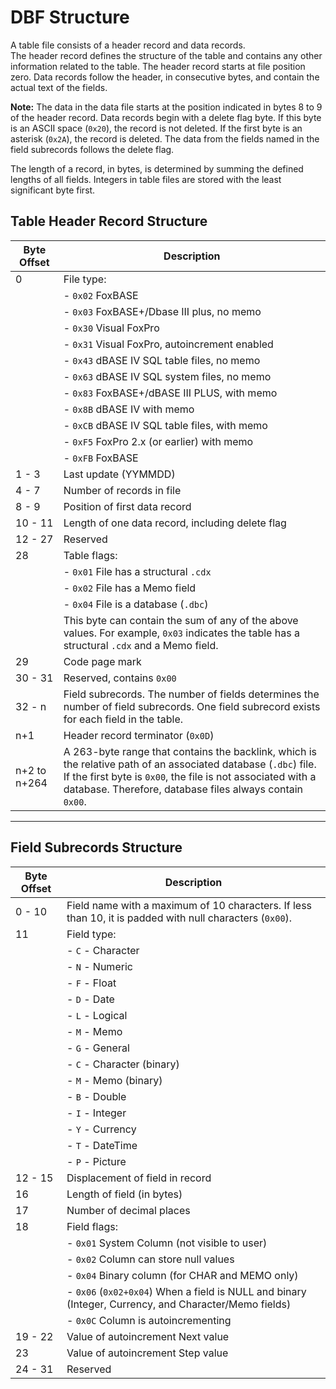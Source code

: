 # DBF Structure

A table file consists of a header record and data records.  
The header record defines the structure of the table and contains any other information related to the table. The header
record starts at file position zero. Data records follow the header, in consecutive bytes, and contain the actual text
of the fields.

**Note:** The data in the data file starts at the position indicated in bytes 8 to 9 of the header record. Data records
begin with a delete flag byte. If this byte is an ASCII space (`0x20`), the record is not deleted. If the first byte is
an asterisk (`0x2A`), the record is deleted. The data from the fields named in the field subrecords follows the delete
flag.

The length of a record, in bytes, is determined by summing the defined lengths of all fields. Integers in table files
are stored with the least significant byte first.

## Table Header Record Structure

| Byte Offset  | Description                                                                                                                                                                                                                                |
|--------------|--------------------------------------------------------------------------------------------------------------------------------------------------------------------------------------------------------------------------------------------|
| 0            | File type:                                                                                                                                                                                                                                 |
|              | - `0x02` FoxBASE                                                                                                                                                                                                                           |
|              | - `0x03` FoxBASE+/Dbase III plus, no memo                                                                                                                                                                                                  |
|              | - `0x30` Visual FoxPro                                                                                                                                                                                                                     |
|              | - `0x31` Visual FoxPro, autoincrement enabled                                                                                                                                                                                              |
|              | - `0x43` dBASE IV SQL table files, no memo                                                                                                                                                                                                 |
|              | - `0x63` dBASE IV SQL system files, no memo                                                                                                                                                                                                |
|              | - `0x83` FoxBASE+/dBASE III PLUS, with memo                                                                                                                                                                                                |
|              | - `0x8B` dBASE IV with memo                                                                                                                                                                                                                |
|              | - `0xCB` dBASE IV SQL table files, with memo                                                                                                                                                                                               |
|              | - `0xF5` FoxPro 2.x (or earlier) with memo                                                                                                                                                                                                 |
|              | - `0xFB` FoxBASE                                                                                                                                                                                                                           |
| 1 - 3        | Last update (YYMMDD)                                                                                                                                                                                                                       |
| 4 - 7        | Number of records in file                                                                                                                                                                                                                  |
| 8 - 9        | Position of first data record                                                                                                                                                                                                              |
| 10 - 11      | Length of one data record, including delete flag                                                                                                                                                                                           |
| 12 - 27      | Reserved                                                                                                                                                                                                                                   |
| 28           | Table flags:                                                                                                                                                                                                                               |
|              | - `0x01` File has a structural `.cdx`                                                                                                                                                                                                      |
|              | - `0x02` File has a Memo field                                                                                                                                                                                                             |
|              | - `0x04` File is a database (`.dbc`)                                                                                                                                                                                                       |
|              | This byte can contain the sum of any of the above values. For example, `0x03` indicates the table has a structural `.cdx` and a Memo field.                                                                                                |
| 29           | Code page mark                                                                                                                                                                                                                             |
| 30 - 31      | Reserved, contains `0x00`                                                                                                                                                                                                                  |
| 32 - n       | Field subrecords. The number of fields determines the number of field subrecords. One field subrecord exists for each field in the table.                                                                                                  |
| n+1          | Header record terminator (`0x0D`)                                                                                                                                                                                                          |
| n+2 to n+264 | A 263-byte range that contains the backlink, which is the relative path of an associated database (`.dbc`) file. If the first byte is `0x00`, the file is not associated with a database. Therefore, database files always contain `0x00`. |

---

## Field Subrecords Structure

| Byte Offset | Description                                                                                              |
|-------------|----------------------------------------------------------------------------------------------------------|
| 0 - 10      | Field name with a maximum of 10 characters. If less than 10, it is padded with null characters (`0x00`). |
| 11          | Field type:                                                                                              |
|             | - `C` - Character                                                                                        |
|             | - `N` - Numeric                                                                                          |
|             | - `F` - Float                                                                                            |
|             | - `D` - Date                                                                                             |
|             | - `L` - Logical                                                                                          |
|             | - `M` - Memo                                                                                             |
|             | - `G` - General                                                                                          |
|             | - `C` - Character (binary)                                                                               |
|             | - `M` - Memo (binary)                                                                                    |
|             | - `B` - Double                                                                                           |
|             | - `I` - Integer                                                                                          |
|             | - `Y` - Currency                                                                                         |
|             | - `T` - DateTime                                                                                         |
|             | - `P` - Picture                                                                                          |
| 12 - 15     | Displacement of field in record                                                                          |
| 16          | Length of field (in bytes)                                                                               |
| 17          | Number of decimal places                                                                                 |
| 18          | Field flags:                                                                                             |
|             | - `0x01` System Column (not visible to user)                                                             |
|             | - `0x02` Column can store null values                                                                    |
|             | - `0x04` Binary column (for CHAR and MEMO only)                                                          |
|             | - `0x06` (`0x02+0x04`) When a field is NULL and binary (Integer, Currency, and Character/Memo fields)    |
|             | - `0x0C` Column is autoincrementing                                                                      |
| 19 - 22     | Value of autoincrement Next value                                                                        |
| 23          | Value of autoincrement Step value                                                                        |
| 24 - 31     | Reserved                                                                                                 |
